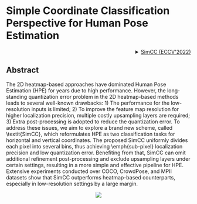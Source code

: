 # Simple Coordinate Classification Perspective for Human Pose Estimation

<!-- [ALGORITHM] -->

<details>
<summary align="right"><a href="https://arxiv.org/abs/2107.03332">SimCC (ECCV'2022)</a></summary>

```bibtex
@misc{https://doi.org/10.48550/arxiv.2107.03332,
  doi = {10.48550/ARXIV.2107.03332},

  url = {https://arxiv.org/abs/2107.03332},

  author = {Li, Yanjie and Yang, Sen and Liu, Peidong and Zhang, Shoukui and Wang, Yunxiao and Wang, Zhicheng and Yang, Wankou and Xia, Shu-Tao},

  keywords = {Computer Vision and Pattern Recognition (cs.CV), FOS: Computer and information sciences, FOS: Computer and information sciences},

  title = {SimCC: a Simple Coordinate Classification Perspective for Human Pose Estimation},

  publisher = {arXiv},

  year = {2021},

  copyright = {arXiv.org perpetual, non-exclusive license}
}
```

</details>

## Abstract

<!-- [ABSTRACT] -->

The 2D heatmap-based approaches have dominated Human Pose Estimation (HPE) for years due to high performance. However, the long-standing quantization error problem in the 2D heatmap-based methods leads to several well-known drawbacks: 1) The performance for the low-resolution inputs is limited; 2) To improve the feature map resolution for higher localization precision, multiple costly upsampling layers are required; 3) Extra post-processing is adopted to reduce the quantization error. To address these issues, we aim to explore a brand new scheme, called \\textit{SimCC}, which reformulates HPE as two classification tasks for horizontal and vertical coordinates. The proposed SimCC uniformly divides each pixel into several bins, thus achieving \\emph{sub-pixel} localization precision and low quantization error. Benefiting from that, SimCC can omit additional refinement post-processing and exclude upsampling layers under certain settings, resulting in a more simple and effective pipeline for HPE. Extensive experiments conducted over COCO, CrowdPose, and MPII datasets show that SimCC outperforms heatmap-based counterparts, especially in low-resolution settings by a large margin.

<!-- [IMAGE] -->

<div align=center>
<img src="https://user-images.githubusercontent.com/13503330/189811385-6395d118-055b-4bad-89e8-f84ffa2c2aa6.png">
</div>

